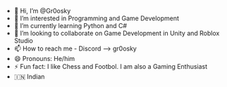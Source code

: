 - 👋 Hi, I’m @Gr0osky
- 👀 I’m interested in Programming and Game Development
- 🌱 I’m currently learning Python and C#
- 💞️ I’m looking to collaborate on Game Development in Unity and Roblox Studio
- 📫 How to reach me - Discord --> gr0osky
- 😄 Pronouns: He/him
- ⚡ Fun fact: I like Chess and Footbol. I am also a Gaming Enthusiast
- 🇮🇳 Indian 

<!---

--->

